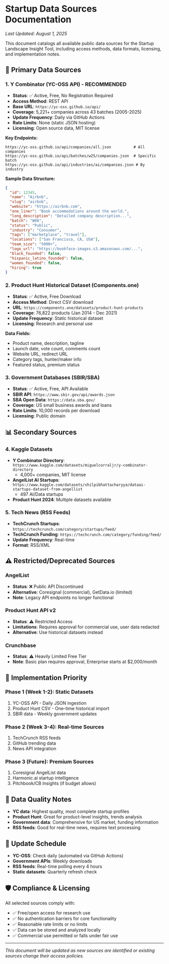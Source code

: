 # Startup Data Sources Documentation

_Last Updated: August 1, 2025_

This document catalogs all available public data sources for the Startup Landscape Insight Tool, including access methods, data formats, licensing, and implementation notes.

## 🎯 Primary Data Sources

### 1. Y Combinator (YC-OSS API) - **RECOMMENDED**

- **Status**: ✅ Active, Free, No Registration Required
- **Access Method**: REST API
- **Base URL**: `https://yc-oss.github.io/api/`
- **Coverage**: 5,221+ companies across 43 batches (2005-2025)
- **Update Frequency**: Daily via GitHub Actions
- **Rate Limits**: None (static JSON hosting)
- **Licensing**: Open source data, MIT license

**Key Endpoints:**

```
https://yc-oss.github.io/api/companies/all.json          # All companies
https://yc-oss.github.io/api/batches/w25/companies.json  # Specific batch
https://yc-oss.github.io/api/industries/ai/companies.json # By industry
```

**Sample Data Structure:**

```json
{
  "id": 12345,
  "name": "Airbnb",
  "slug": "airbnb",
  "website": "https://airbnb.com",
  "one_liner": "Book accommodations around the world.",
  "long_description": "Detailed company description...",
  "batch": "W08",
  "status": "Public",
  "industry": "Consumer",
  "tags": ["marketplace", "travel"],
  "locations": ["San Francisco, CA, USA"],
  "team_size": "5000+",
  "logo_url": "https://bookface-images.s3.amazonaws.com/...",
  "black_founded": false,
  "hispanic_latino_founded": false,
  "women_founded": false,
  "hiring": true
}
```

### 2. Product Hunt Historical Dataset (Components.one)

- **Status**: ✅ Active, Free Download
- **Access Method**: Direct CSV download
- **URL**: `https://components.one/datasets/product-hunt-products`
- **Coverage**: 76,822 products (Jan 2014 - Dec 2021)
- **Update Frequency**: Static historical dataset
- **Licensing**: Research and personal use

**Data Fields:**

- Product name, description, tagline
- Launch date, vote count, comments count
- Website URL, redirect URL
- Category tags, hunter/maker info
- Featured status, premium status

### 3. Government Databases (SBIR/SBA)

- **Status**: ✅ Active, Free, API Available
- **SBIR API**: `https://www.sbir.gov/api/awards.json`
- **SBA Open Data**: `https://data.sba.gov/`
- **Coverage**: US small business awards and loans
- **Rate Limits**: 10,000 records per download
- **Licensing**: Public domain

## 📊 Secondary Sources

### 4. Kaggle Datasets

- **Y Combinator Directory**: `https://www.kaggle.com/datasets/miguelcorraljr/y-combinator-directory`
  - 4,000+ companies, MIT license
- **AngelList AI Startups**: `https://www.kaggle.com/datasets/shilpibhattacharyya/dataai-startups-dataset-from-angellist`
  - 497 AI/Data startups
- **Product Hunt 2024**: Multiple datasets available

### 5. Tech News (RSS Feeds)

- **TechCrunch Startups**: `https://techcrunch.com/category/startups/feed/`
- **TechCrunch Funding**: `https://techcrunch.com/category/funding/feed/`
- **Update Frequency**: Real-time
- **Format**: RSS/XML

## ⚠️ Restricted/Deprecated Sources

### AngelList

- **Status**: ❌ Public API Discontinued
- **Alternative**: Coresignal (commercial), GetData.io (limited)
- **Note**: Legacy API endpoints no longer functional

### Product Hunt API v2

- **Status**: ⚠️ Restricted Access
- **Limitations**: Requires approval for commercial use, user data redacted
- **Alternative**: Use historical datasets instead

### Crunchbase

- **Status**: ⚠️ Heavily Limited Free Tier
- **Note**: Basic plan requires approval, Enterprise starts at $2,000/month

## 🔧 Implementation Priority

### Phase 1 (Week 1-2): Static Datasets

1. YC-OSS API - Daily JSON ingestion
2. Product Hunt CSV - One-time historical import
3. SBIR data - Weekly government updates

### Phase 2 (Week 3-4): Real-time Sources

1. TechCrunch RSS feeds
2. GitHub trending data
3. News API integration

### Phase 3 (Future): Premium Sources

1. Coresignal AngelList data
2. Harmonic.ai startup intelligence
3. Pitchbook/CB Insights (if budget allows)

## 📝 Data Quality Notes

- **YC data**: Highest quality, most complete startup profiles
- **Product Hunt**: Great for product-level insights, trends analysis
- **Government data**: Comprehensive for US market, funding information
- **RSS feeds**: Good for real-time news, requires text processing

## 🔄 Update Schedule

- **YC-OSS**: Check daily (automated via GitHub Actions)
- **Government APIs**: Weekly downloads
- **RSS feeds**: Real-time polling every 4 hours
- **Static datasets**: Quarterly refresh check

## 🛡️ Compliance & Licensing

All selected sources comply with:

- ✅ Free/open access for research use
- ✅ No authentication barriers for core functionality
- ✅ Reasonable rate limits or no limits
- ✅ Data can be stored and analyzed locally
- ✅ Commercial use permitted or falls under fair use

---

_This document will be updated as new sources are identified or existing sources change their access policies._
